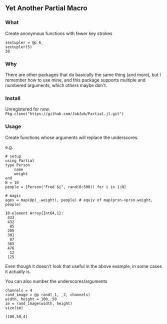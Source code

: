 ## Yet Another Partial Macro

### What

Create anonymous functions with fewer key strokes

```
sextupler = @p 6_
sextupler(5)
30
```

### Why

There are other packages that do basically the same thing (and more), but I remember how to use mine, and this package supports multiple and numbered arguments, which others maybe don't.

### Install

Unregistered for now.
`Pkg.clone("https://github.com/JobJob/Partial.jl.git")`

### Usage

Create functions whose arguments will replace the underscores.

e.g.
```
# setup
using Partial
type Person
    name
    weight
end
N = 10
people = [Person("Fred $i", rand(0:500)) for i in 1:N]

# magic
ages = map(@p(_.weight), people) # equiv of map(prsn->prsn.weight, people)
```
```
10-element Array{Int64,1}:
 433
 432
  85
 205
 301
  87
 385
 476
  12
 125
```
Even though it doesn't look that useful in the above example, in some cases it actually is.


You can also number the underscores/arguments

```
channels = 4
rand_image = @p rand(_1, _2, channels)
width, height = 100, 50
im = rand_image(width, height)
size(im)
```
```
(100,50,4)
```
